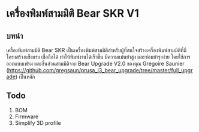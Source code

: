 # เครื่องพิมพ์สามมิติ Bear SKR V1
## บทนำ
เครื่องพิมพ์สามมิติ Bear SKR เป็นเครื่องพิมพ์สามมิติสำหรับผู้ที่สนใจสร้างเครื่องพิมพ์สามมิติที่มีโครงสร้างแข็งแรง เชื่อถือได้ ทำให้พิมพ์งานได้เร็วขึ้น มีความแม่นยำสูง และซ่อมบำรุงง่าย โดยใช้การออกแบบเฟรม และชิ้นส่วนสามมิติจาก Bear Upgrade V2.0 ของคุณ Grégoire Saunier (https://github.com/gregsaun/prusa_i3_bear_upgrade/tree/master/full_upgrade) เป็นหลัก

## Todo
1. BOM
2. Firmware
3. Simplify 3D profile
